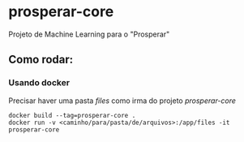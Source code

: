 # prosperar-core

Projeto de Machine Learning para o "Prosperar"

## Como rodar:

### Usando docker

Precisar haver uma pasta *files* como irma do projeto *prosperar-core*

```
docker build --tag=prosperar-core .
docker run -v <caminho/para/pasta/de/arquivos>:/app/files -it prosperar-core
```